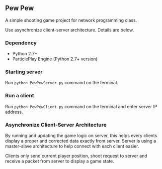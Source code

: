 ## Pew Pew
A simple shooting game project for network programming class.

Use asynchronize client-server architecture. Details are below.

### Dependency
 - Python 2.7+
 - ParticlePlay Engine (Python 2.7+ version)

### Starting server
Run `python PewPewServer.py` command on the terminal.

### Run a client
Run `python PewPewClient.py` command on the terminal and enter server IP address.

### Asynchronize Client-Server Architecture
By running and updating the game logic on server, this helps every clients display a proper and corrected data exactly from server. Server is using a master-slave architecture to help connect with each client easier.

Clients only send current player position, shoot request to server and receive a packet from server to display a game state.